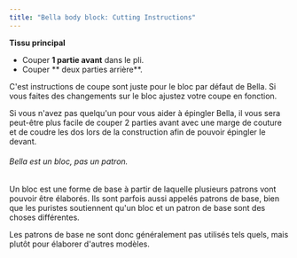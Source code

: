 ```yaml
---
title: "Bella body block: Cutting Instructions"
---
```


**Tissu principal**

- Couper **1 partie avant** dans le pli.
- Couper ** deux parties arrière**.

C'est instructions de coupe sont juste pour le bloc par défaut de Bella. Si vous faites des changements sur le bloc ajustez votre coupe en fonction.

<Tip>

Si vous n'avez pas quelqu'un pour vous aider à épingler Bella, il vous sera peut-être plus facile de couper 2 parties avant avec une marge de couture et de coudre les dos lors de la construction afin de pouvoir épingler le devant.

</Tip>

<Note>

###### Bella est un bloc, pas un patron.

Un bloc est une forme de base à partir de laquelle plusieurs patrons vont pouvoir être élaborés.
Ils sont parfois aussi appelés patrons de base, bien que les puristes soutiennent qu'un bloc et un patron de base sont des choses différentes.

Les patrons de base ne sont donc généralement pas utilisés tels quels, mais plutôt pour élaborer d'autres modèles.

</Note>
